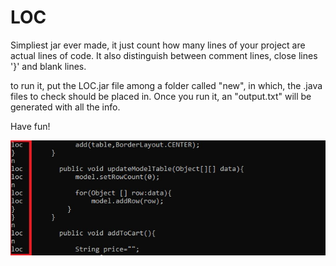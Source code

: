 # LOC
Simpliest jar ever made, it just count how many lines of your project are actual lines of code.
It also distinguish between comment lines, close lines '}' and blank lines.

to run it, put the LOC.jar file among a folder called "new", in which, the .java files to check
should be placed in. Once you run it, an "output.txt" will be generated with all the info.

Have fun!

<img src="screenshot.jpg"/>


